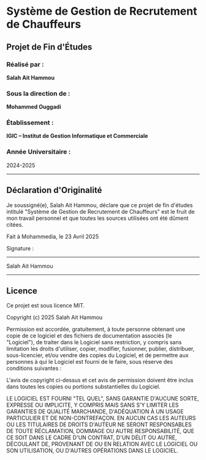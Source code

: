 # Système de Gestion de Recrutement de Chauffeurs

## Projet de Fin d'Études

### Réalisé par :
**Salah Ait Hammou**

### Sous la direction de :
**Mohammed Ouggadi**

### Établissement :
**IGIC – Institut de Gestion Informatique et Commerciale**

### Année Universitaire :
2024-2025

---

## Déclaration d'Originalité

Je soussigné(e), Salah Ait Hammou, déclare que ce projet de fin d'études intitulé "Système de Gestion de Recrutement de Chauffeurs" est le fruit de mon travail personnel et que toutes les sources utilisées ont été dûment citées.

Fait à Mohammedia, le 23 Avril 2025

Signature :

_______________________
Salah Ait Hammou

---

## Licence

Ce projet est sous licence MIT.

Copyright (c) 2025 Salah Ait Hammou

Permission est accordée, gratuitement, à toute personne obtenant une copie
de ce logiciel et des fichiers de documentation associés (le "Logiciel"), de traiter
dans le Logiciel sans restriction, y compris sans limitation les droits
d'utiliser, copier, modifier, fusionner, publier, distribuer, sous-licencier,
et/ou vendre des copies du Logiciel, et de permettre aux personnes à qui le Logiciel
est fourni de le faire, sous réserve des conditions suivantes :

L'avis de copyright ci-dessus et cet avis de permission doivent être inclus dans
toutes les copies ou portions substantielles du Logiciel.

LE LOGICIEL EST FOURNI "TEL QUEL", SANS GARANTIE D'AUCUNE SORTE, EXPRESSE OU
IMPLICITE, Y COMPRIS MAIS SANS S'Y LIMITER LES GARANTIES DE QUALITÉ MARCHANDE,
D'ADÉQUATION À UN USAGE PARTICULIER ET DE NON-CONTREFAÇON. EN AUCUN CAS LES
AUTEURS OU LES TITULAIRES DE DROITS D'AUTEUR NE SERONT RESPONSABLES DE TOUTE RÉCLAMATION,
DOMMAGE OU AUTRE RESPONSABILITÉ, QUE CE SOIT DANS LE CADRE D'UN CONTRAT, D'UN DÉLIT
OU AUTRE, DÉCOULANT DE, PROVENANT DE OU EN RELATION AVEC LE LOGICIEL OU SON UTILISATION,
OU D'AUTRES OPÉRATIONS DANS LE LOGICIEL. 